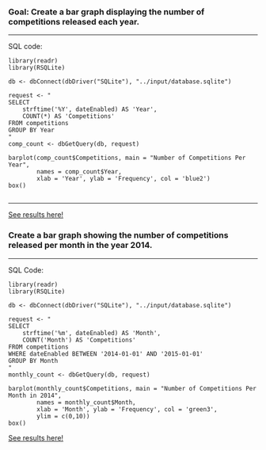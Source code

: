 
### Goal: Create a bar graph displaying the number of competitions released each year.

---
SQL code:

```
library(readr)
library(RSQLite)

db <- dbConnect(dbDriver("SQLite"), "../input/database.sqlite")

request <- "
SELECT 
    strftime('%Y', dateEnabled) AS 'Year', 
    COUNT(*) AS 'Competitions'
FROM competitions
GROUP BY Year
"
comp_count <- dbGetQuery(db, request)

barplot(comp_count$Competitions, main = "Number of Competitions Per Year",
        names = comp_count$Year,
        xlab = 'Year', ylab = 'Frequency', col = 'blue2')
box()


```

---
[See results here!](https://www.kaggle.com/lochleven/meta-kaggle/competition-list1/run/105801)

### Create a bar graph showing the number of competitions released per month in the year 2014. 

---
SQL Code:
```
library(readr)
library(RSQLite)

db <- dbConnect(dbDriver("SQLite"), "../input/database.sqlite")

request <- "
SELECT 
    strftime('%m', dateEnabled) AS 'Month',
    COUNT('Month') AS 'Competitions'
FROM competitions
WHERE dateEnabled BETWEEN '2014-01-01' AND '2015-01-01'
GROUP BY Month
"
monthly_count <- dbGetQuery(db, request)

barplot(monthly_count$Competitions, main = "Number of Competitions Per Month in 2014",
        names = monthly_count$Month,
        xlab = 'Month', ylab = 'Frequency', col = 'green3',
        ylim = c(0,10))
box()

```
[See results here!](https://www.kaggle.com/lochleven/meta-kaggle/competition-list1/run/105935)

